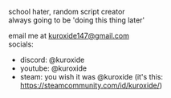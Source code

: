 school hater, random script creator \
always going to be 'doing this thing later' 

email me at kuroxide147@gmail.com \
socials:
- discord: @kuroxide
- youtube: @kuroxide
- steam: you wish it was @kuroxide (it's this: https://steamcommunity.com/id/kuroxide/)

